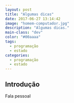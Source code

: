 ```yaml
---
layout: post
title: "Algumas dicas"
date: 2017-06-27 13:14:42
image: "homem-computador.jpg"
description: "Algumas dicas."
main-class: "dev"
color: "#00aaaa"
tags:
  - programação
  - estado
categories:
  - programação
  - estado
---
```


## Introdução

Fala pessoal
